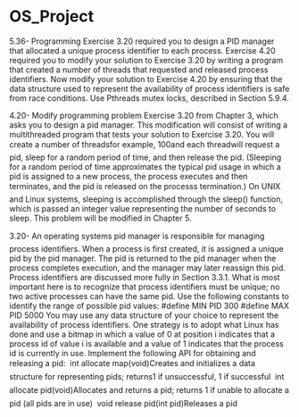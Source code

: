 # OS_Project
5.36-
Programming Exercise 3.20 required you to design a PID manager that
allocated a unique process identifier to each process. Exercise 4.20
required you to modify your solution to Exercise 3.20 by writing a
program that created a number of threads that requested and released
process identifiers. Now modify your solution to Exercise 4.20 by
ensuring that the data structure used to represent the availability of
process identifiers is safe from race conditions. Use Pthreads mutex
locks, described in Section 5.9.4.

4.20-
Modify programming problem Exercise 3.20 from Chapter 3, which asks
you to design a pid manager. This modification will consist of writing
a multithreaded program that tests your solution to Exercise 3.20. You
will create a number of threadsfor example, 100and each threadwill
request a pid, sleep for a random period of time, and then release the pid.
(Sleeping for a random period of time approximates the typical pid usage
in which a pid is assigned to a new process, the process executes and
then terminates, and the pid is released on the processs termination.) On
UNIX and Linux systems, sleeping is accomplished through the sleep()
function, which is passed an integer value representing the number of
seconds to sleep. This problem will be modified in Chapter 5.

3.20-
An operating systems pid manager is responsible for managing process
identifiers. When a process is first created, it is assigned a unique pid
by the pid manager. The pid is returned to the pid manager when the
process completes execution, and the manager may later reassign this
pid. Process identifiers are discussed more fully in Section 3.3.1. What
is most important here is to recognize that process identifiers must be
unique; no two active processes can have the same pid.
Use the following constants to identify the range of possible pid values:
#define MIN PID 300
#define MAX PID 5000
You may use any data structure of your choice to represent the availability
of process identifiers. One strategy is to adopt what Linux has
done and use a bitmap in which a value of 0 at position i indicates that
a process id of value i is available and a value of 1 indicates that the
process id is currently in use.
Implement the following API for obtaining and releasing a pid:
 int allocate map(void)Creates and initializes a data structure
for representing pids; returns1 if unsuccessful, 1 if successful
 int allocate pid(void)Allocates and returns a pid; returns
1 if unable to allocate a pid (all pids are in use)
 void release pid(int pid)Releases a pid
